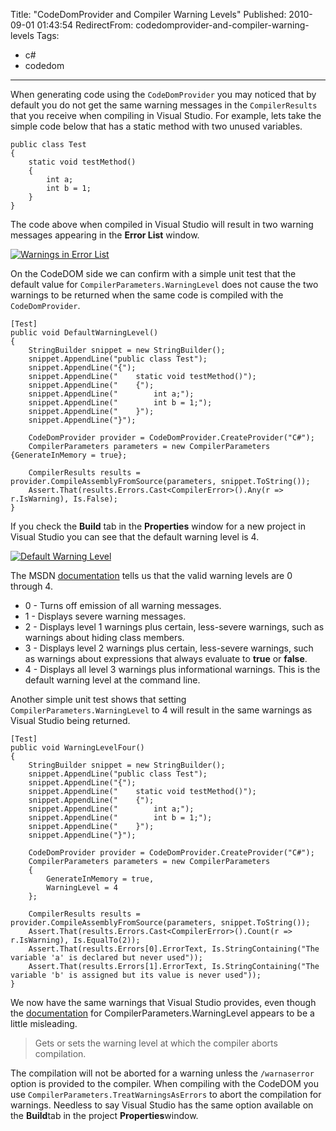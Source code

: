 Title: "CodeDomProvider and Compiler Warning Levels"
Published: 2010-09-01 01:43:54
RedirectFrom: codedomprovider-and-compiler-warning-levels
Tags:
  - c#
  - codedom
---
When generating code using the `CodeDomProvider` you may noticed that by default you do not get the same warning messages in the `CompilerResults` that you receive when compiling in Visual Studio. For example, lets take the simple code below that has a static method with two unused variables.

    public class Test
    {
        static void testMethod()
        {
            int a;
            int b = 1;
        }
    }

The code above when compiled in Visual Studio will result in two warning messages appearing in the **Error List** window.

[![Warnings in Error List](/posts/images/Error-list-thumb.png "Warnings in Error List")](/posts/images/Error-list.png)

On the CodeDOM side we can confirm with a simple unit test that the default value for `CompilerParameters.WarningLevel` does not cause the two warnings to be returned when the same code is compiled with the `CodeDomProvider`.

    [Test]
    public void DefaultWarningLevel()
    {
        StringBuilder snippet = new StringBuilder();
        snippet.AppendLine("public class Test");
        snippet.AppendLine("{");
        snippet.AppendLine("    static void testMethod()");
        snippet.AppendLine("    {");
        snippet.AppendLine("        int a;");
        snippet.AppendLine("        int b = 1;");
        snippet.AppendLine("    }");
        snippet.AppendLine("}");
    
        CodeDomProvider provider = CodeDomProvider.CreateProvider("C#");
        CompilerParameters parameters = new CompilerParameters {GenerateInMemory = true};
    
        CompilerResults results = provider.CompileAssemblyFromSource(parameters, snippet.ToString());
        Assert.That(results.Errors.Cast<CompilerError>().Any(r => r.IsWarning), Is.False);
    }

If you check the **Build** tab in the **Properties** window for a new project in Visual Studio you can see that the default warning level is 4.

[![Default Warning Level](/posts/images/Default-Warning-Level-thumb.png "Default Warning Level")](/posts/images/Default-Warning-Level.png)

The MSDN [documentation](http://msdn.microsoft.com/en-us/library/13b90fz7(VS.71).aspx) tells us that the valid warning levels are 0 through 4.

-   0 - Turns off emission of all warning messages.
-   1 - Displays severe warning messages.
-   2 - Displays level 1 warnings plus certain, less-severe warnings, such as warnings about hiding class members.
-   3 - Displays level 2 warnings plus certain, less-severe warnings, such as warnings about expressions that always evaluate to **true** or **false**.
-   4 - Displays all level 3 warnings plus informational warnings. This is the default warning level at the command line.

Another simple unit test shows that setting `CompilerParameters.WarningLevel` to 4 will result in the same warnings as Visual Studio being returned.

    [Test]
    public void WarningLevelFour()
    {
        StringBuilder snippet = new StringBuilder();
        snippet.AppendLine("public class Test");
        snippet.AppendLine("{");
        snippet.AppendLine("    static void testMethod()");
        snippet.AppendLine("    {");
        snippet.AppendLine("        int a;");
        snippet.AppendLine("        int b = 1;");
        snippet.AppendLine("    }");
        snippet.AppendLine("}");
    
        CodeDomProvider provider = CodeDomProvider.CreateProvider("C#");
        CompilerParameters parameters = new CompilerParameters
        {
            GenerateInMemory = true,
            WarningLevel = 4
        };
    
        CompilerResults results = provider.CompileAssemblyFromSource(parameters, snippet.ToString());
        Assert.That(results.Errors.Cast<CompilerError>().Count(r => r.IsWarning), Is.EqualTo(2));
        Assert.That(results.Errors[0].ErrorText, Is.StringContaining("The variable 'a' is declared but never used"));
        Assert.That(results.Errors[1].ErrorText, Is.StringContaining("The variable 'b' is assigned but its value is never used"));
    }

We now have the same warnings that Visual Studio provides, even though the [documentation](http://msdn.microsoft.com/en-us/library/system.codedom.compiler.compilerparameters.warninglevel.aspx) for CompilerParameters.WarningLevel appears to be a little misleading.

> Gets or sets the warning level at which the compiler aborts compilation.

The compilation will not be aborted for a warning unless the `/warnaserror` option is provided to the compiler. When compiling with the CodeDOM you use `CompilerParameters.TreatWarningsAsErrors` to abort the compilation for warnings. Needless to say Visual Studio has the same option available on the **Build**tab in the project **Properties**window.
